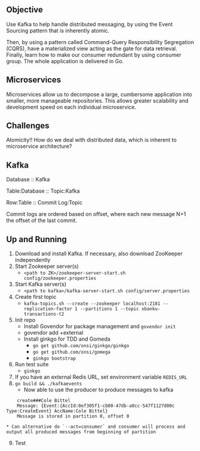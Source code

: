 ## Objective

Use Kafka to help handle distributed messaging, by using the Event Sourcing pattern that is inherently atomic.

Then, by using a pattern called Command-Query Responsibility Segregation (CQRS),
have a materialized view acting as the gate for data retrieval.
Finally, learn how to make our consumer redundant by using consumer group.
The whole application is delivered in Go.

## Microservices

Microservices allow us to decompose a large, cumbersome application into smaller, more manageable repositories. This allows greater scalability and development speed on each individual microservice.

## Challenges

Atomicity!! How do we deal with distributed data, which is inherent to microservice architecture?

## Kafka

Database :: Kafka

Table:Database :: Topic:Kafka

Row:Table :: Commit Log:Topic

Commit logs are ordered based on offset, where each new message N+1 the offset of the last commit.

## Up and Running

1. Download and install Kafka. If necessary, also download ZooKeeper independently
2. Start Zookeeper server(s)
    * `<path to ZK>/zookeeper-server-start.sh config/zookeeper.properties`
3. Start Kafka server(s)
    * `<path to kafka>/kafka-server-start.sh config/server.properties`
4. Create first topic
    * `kafka-topics.sh --create --zookeeper localhost:2181 --replication-factor 1 --partitions 1 --topic xbanku-transactions-t2`
5. Init repo
    * Install Govendor for package management and `govendor init`
    * govendor add +external
    * Install ginkgo for TDD and Gomeda
        * `go get github.com/onsi/ginkgo/ginkgo`
        * `go get github.com/onsi/gomega`
        * `ginkgo bootstrap`
6. Run test suite
    * `ginkgo`
7. If you have an external Redis URL, set environment variable `REDIS_URL`
8. `go build && ./kafkaevents`
    * Now able to use the producer to produce messages to kafka
```
    create###Cole Bittel
    Message: {Event:{AccId:0ef305f1-cb00-47db-a0cc-547f1127d00c Type:CreateEvent} AccName:Cole Bittel}
    Message is stored in partition 0, offset 0
```
    * Can alternative do `--act=consumer` and consumer will process and output all produced messages from beginning of partition
9. Test
